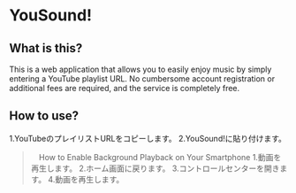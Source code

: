 # YouSound!
## What is this?
This is a web application that allows you to easily enjoy music by simply entering a YouTube playlist URL. 
No cumbersome account registration or additional fees are required, and the service is completely free.

## How to use?
1.YouTubeのプレイリストURLをコピーします。
2.YouSound!に貼り付けます。

>　How to Enable Background Playback on Your Smartphone
1.動画を再生します。
2.ホーム画面に戻ります。
3.コントロールセンターを開きます。
4.動画を再生します。

